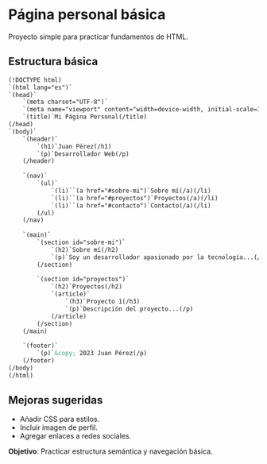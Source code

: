 # Página personal básica

Proyecto simple para practicar fundamentos de HTML.

## Estructura básica

```html
(!DOCTYPE html)
`(html lang="es")`
`(head)`
    `(meta charset="UTF-8")`
    `(meta name="viewport" content="width=device-width, initial-scale=1.0")`
    `(title)`Mi Página Personal(/title)
(/head)
`(body)`
    `(header)`
        `(h1)`Juan Pérez(/h1)
        `(p)`Desarrollador Web(/p)
    (/header)
    
    `(nav)`
        `(ul)`
            `(li)``(a href="#sobre-mi")`Sobre mí(/a)(/li)
            `(li)``(a href="#proyectos")`Proyectos(/a)(/li)
            `(li)``(a href="#contacto")`Contacto(/a)(/li)
        (/ul)
    (/nav)
    
    `(main)`
        `(section id="sobre-mi")`
            `(h2)`Sobre mí(/h2)
            `(p)`Soy un desarrollador apasionado por la tecnología...(/p)
        (/section)
        
        `(section id="proyectos")`
            `(h2)`Proyectos(/h2)
            `(article)`
                `(h3)`Proyecto 1(/h3)
                `(p)`Descripción del proyecto...(/p)
            (/article)
        (/section)
    (/main)
    
    `(footer)`
        `(p)`&copy; 2023 Juan Pérez(/p)
    (/footer)
(/body)
(/html)
```

## Mejoras sugeridas

- Añadir CSS para estilos.
- Incluir imagen de perfil.
- Agregar enlaces a redes sociales.

**Objetivo**: Practicar estructura semántica y navegación básica.